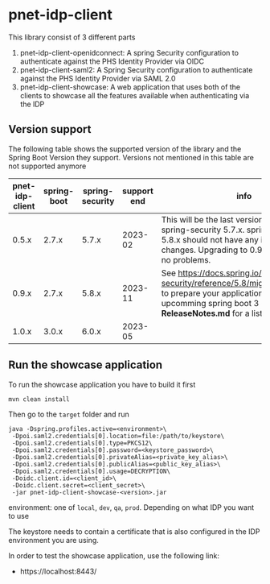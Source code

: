 # pnet-idp-client

This library consist of 3 different parts

1.  pnet-idp-client-openidconnect: A spring Security configuration to authenticate against the PHS Identity Provider via OIDC
2.  pnet-idp-client-saml2: A Spring Security configuration to authenticate against the PHS Identity Provider via SAML 2.0
3.  pnet-idp-client-showcase: A web application that uses both of the clients to showcase all the features available when authenticating via the IDP

## Version support

The following table shows the supported version of the library and the Spring Boot Version they support.
Versions not mentioned in this table are not supported anymore

| pnet-idp-client | spring-boot | spring-security | support end | info                                                                                                                                                                                            |
| --------------- | ----------- | --------------- | ----------- | ----------------------------------------------------------------------------------------------------------------------------------------------------------------------------------------------- |
| 0.5.x           | 2.7.x       | 5.7.x           | 2023-02     | This will be the last version supporting spring-security 5.7.x. spring-security 5.8.x should not have any incopatible changes. Upgrading to 0.9.x should cause no problems.                     |
| 0.9.x           | 2.7.x       | 5.8.x           | 2023-11     | See https://docs.spring.io/spring-security/reference/5.8/migration/index.html to prepare your application for the upcomming spring boot 3 Change. See **ReleaseNotes.md** for a list of changes |
| 1.0.x           | 3.0.x       | 6.0.x           | 2023-05     |                                                                                                                                                                                                 |

## Run the showcase application

To run the showcase application you have to build it first

`mvn clean install`

Then go to the `target` folder and run

```
java -Dspring.profiles.active=<environment>\
 -Dpoi.saml2.credentials[0].location=file:/path/to/keystore\
 -Dpoi.saml2.credentials[0].type=PKCS12\
 -Dpoi.saml2.credentials[0].password=<keystore_password>\
 -Dpoi.saml2.credentials[0].privateAlias=<private_key_alias>\
 -Dpoi.saml2.credentials[0].publicAlias=<public_key_alias>\
 -Dpoi.saml2.credentials[0].usage=DECRYPTION\
 -Doidc.client.id=<client_id>\
 -Doidc.client.secret=<client_secret>\
 -jar pnet-idp-client-showcase-<version>.jar
```

environment: one of `local`, `dev`, `qa`, `prod`. Depending on what IDP you want to use

The keystore needs to contain a certificate that is also configured in the IDP environment you are using.

In order to test the showcase application, use the following link:

-   https://localhost:8443/
